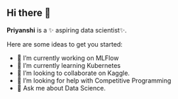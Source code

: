 ## Hi there 👋

**Priyanshi** is a ✨ aspiring data scientist✨.

Here are some ideas to get you started:

- 🔭 I’m currently working on MLFlow
- 🌱 I’m currently learning Kubernetes
- 👯 I’m looking to collaborate on Kaggle.
- 🤔 I’m looking for help with Competitive Programming
- 💬 Ask me about Data Science.


